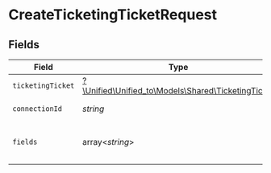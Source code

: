 # CreateTicketingTicketRequest


## Fields

| Field                                                                                        | Type                                                                                         | Required                                                                                     | Description                                                                                  |
| -------------------------------------------------------------------------------------------- | -------------------------------------------------------------------------------------------- | -------------------------------------------------------------------------------------------- | -------------------------------------------------------------------------------------------- |
| `ticketingTicket`                                                                            | [?\Unified\Unified_to\Models\Shared\TicketingTicket](../../models/shared/TicketingTicket.md) | :heavy_minus_sign:                                                                           | N/A                                                                                          |
| `connectionId`                                                                               | *string*                                                                                     | :heavy_check_mark:                                                                           | ID of the connection                                                                         |
| `fields`                                                                                     | array<*string*>                                                                              | :heavy_minus_sign:                                                                           | Comma-delimited fields to return                                                             |